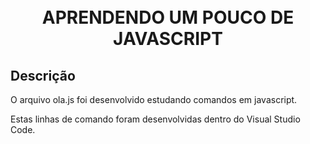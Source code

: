 <h1 align="center">
  <br>
  APRENDENDO UM POUCO DE JAVASCRIPT
  <br>
</h1>

<h2>Descrição</h2><align=justify>
<p> O arquivo ola.js foi desenvolvido estudando comandos em javascript. </p>
<p> Estas linhas de comando foram desenvolvidas dentro do Visual Studio Code. </p>


